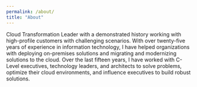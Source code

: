 ```yaml
---
permalink: /about/
title: "About"
---
```


Cloud Transformation Leader with a demonstrated history working with high-profile customers with challenging scenarios. With over twenty-five years of experience in information technology, I have helped organizations with deploying on-premises solutions and migrating and modernizing solutions to the cloud. Over the last fifteen years, I have worked with C-Level executives, technology leaders, and architects to solve problems, optimize their cloud environments, and influence executives to build robust solutions.